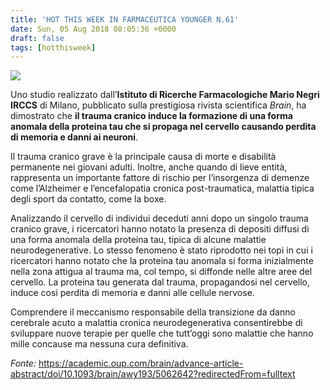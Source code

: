 ```yaml
---
title: 'HOT THIS WEEK IN FARMACEUTICA YOUNGER N.61'
date: Sun, 05 Aug 2018 08:05:36 +0000
draft: false
tags: [hotthisweek]
---
```


![](https://silviavernotico.files.wordpress.com/2018/08/img_2861.jpg)

Uno studio realizzato dall’**Istituto di Ricerche Farmacologiche Mario Negri IRCCS** di Milano, pubblicato sulla prestigiosa rivista scientifica _Brain_, ha dimostrato che **il trauma cranico induce la formazione di una forma anomala della proteina tau che si propaga nel cervello causando perdita di memoria e danni ai neuroni**.

Il trauma cranico grave è la principale causa di morte e disabilità permanente nei giovani adulti. Inoltre, anche quando di lieve entità, rappresenta un importante fattore di rischio per l’insorgenza di demenze come l’Alzheimer e l’encefalopatia cronica post-traumatica, malattia tipica degli sport da contatto, come la boxe.

Analizzando il cervello di individui deceduti anni dopo un singolo trauma cranico grave, i ricercatori hanno notato la presenza di depositi diffusi di una forma anomala della proteina tau, tipica di alcune malattie neurodegenerative. Lo stesso fenomeno è stato riprodotto nei topi in cui i ricercatori hanno notato che la proteina tau anomala si forma inizialmente nella zona attigua al trauma ma, col tempo, si diffonde nelle altre aree del cervello. La proteina tau generata dal trauma, propagandosi nel cervello, induce così perdita di memoria e danni alle cellule nervose.

Comprendere il meccanismo responsabile della transizione da danno cerebrale acuto a malattia cronica neurodegenerativa consentirebbe di sviluppare nuove terapie per quelle che tutt’oggi sono malattie che hanno mille concause ma nessuna cura definitiva.

_Fonte:_ https://academic.oup.com/brain/advance-article-abstract/doi/10.1093/brain/awy193/5062642?redirectedFrom=fulltext